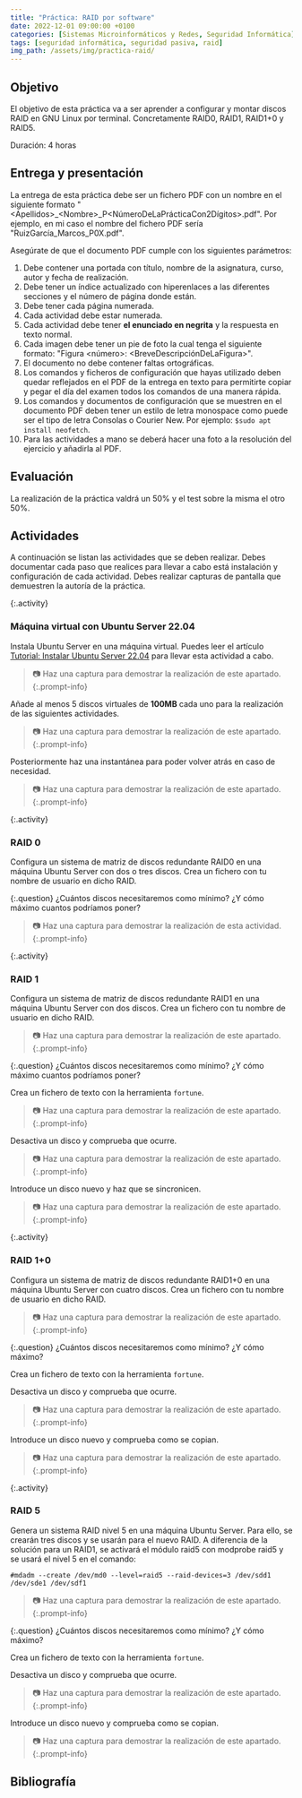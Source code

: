 ```yaml
---
title: "Práctica: RAID por software"
date: 2022-12-01 09:00:00 +0100
categories: [Sistemas Microinformáticos y Redes, Seguridad Informática]
tags: [seguridad informática, seguridad pasiva, raid]
img_path: /assets/img/practica-raid/
---
```


## Objetivo

El objetivo de esta práctica va a ser aprender a configurar y montar discos RAID en GNU Linux por terminal. Concretamente RAID0, RAID1, RAID1+0 y RAID5.

Duración: 4 horas

## Entrega y presentación

La entrega de esta práctica debe ser un fichero PDF con un nombre en el siguiente formato "\<Apellidos\>_\<Nombre\>_P\<NúmeroDeLaPrácticaCon2Dígitos\>.pdf". Por ejemplo, en mi caso el nombre del fichero PDF sería "RuizGarcía_Marcos_P0X.pdf".

Asegúrate de que el documento PDF cumple con los siguientes parámetros:

1. Debe contener una portada con título, nombre de la asignatura, curso, autor y fecha de realización.
2. Debe tener un índice actualizado con hiperenlaces a las diferentes secciones y el número de página donde están.
3. Debe tener cada página numerada.
4. Cada actividad debe estar numerada. 
5. Cada actividad debe tener **el enunciado en negrita** y la respuesta en texto normal.
6. Cada imagen debe tener un pie de foto la cual tenga el siguiente formato: "Figura \<número\>: \<BreveDescripciónDeLaFigura\>".
7. El documento no debe contener faltas ortográficas.
8. Los comandos y ficheros de configuración que hayas utilizado deben quedar reflejados en el PDF de la entrega en texto para permitirte copiar y pegar el día del examen todos los comandos de una manera rápida.
9. Los comandos y documentos de configuración que se muestren en el documento PDF deben tener un estilo de letra monospace como puede ser el tipo de letra Consolas o Courier New. Por ejemplo: `$sudo apt install neofetch`.
10. Para las actividades a mano se deberá hacer una foto a la resolución del ejercicio y añadirla al PDF. 

## Evaluación

La realización de la práctica valdrá un 50% y el test sobre la misma el otro 50%.

## Actividades

A continuación se listan las actividades que se deben realizar. Debes documentar cada paso que realices para llevar a cabo está instalación y configuración de cada actividad. Debes realizar capturas de pantalla que demuestren la autoría de la práctica.

{:.activity}
### Máquina virtual con Ubuntu Server 22.04

Instala Ubuntu Server en una máquina virtual. Puedes leer el artículo [Tutorial: Instalar Ubuntu Server 22.04](/posts/tutorial-ubuntu-server-22-04) para llevar esta actividad a cabo.

> 📷 Haz una captura para demostrar la realización de este apartado.
{:.prompt-info}

Añade al menos 5 discos virtuales de **100MB** cada uno para la realización de las siguientes actividades.

> 📷 Haz una captura para demostrar la realización de este apartado.
{:.prompt-info}

Posteriormente haz una instantánea para poder volver atrás en caso de necesidad.

> 📷 Haz una captura para demostrar la realización de este apartado.
{:.prompt-info}

{:.activity}
### RAID 0

Configura un sistema de matriz de discos redundante RAID0 en una máquina Ubuntu Server con dos o tres discos. Crea un fichero con tu nombre de usuario en dicho RAID.

{:.question}
¿Cuántos discos necesitaremos como mínimo? ¿Y cómo máximo cuantos podríamos poner?

> 📷 Haz una captura para demostrar la realización de esta actividad.
{:.prompt-info}

{:.activity}
### RAID 1

Configura un sistema de matriz de discos redundante RAID1 en una máquina Ubuntu Server con dos discos. Crea un fichero con tu nombre de usuario en dicho RAID.

> 📷 Haz una captura para demostrar la realización de este apartado.
{:.prompt-info}

{:.question}
¿Cuántos discos necesitaremos como mínimo?  ¿Y cómo máximo cuantos podríamos poner?

Crea un fichero de texto con la herramienta `fortune`.

> 📷 Haz una captura para demostrar la realización de este apartado.
{:.prompt-info}

Desactiva un disco y comprueba que ocurre.

> 📷 Haz una captura para demostrar la realización de este apartado.
{:.prompt-info}

Introduce un disco nuevo y haz que se sincronicen.

> 📷 Haz una captura para demostrar la realización de este apartado.
{:.prompt-info}

{:.activity}
### RAID 1+0

Configura un sistema de matriz de discos redundante RAID1+0 en una máquina Ubuntu Server con cuatro discos. Crea un fichero con tu nombre de usuario en dicho RAID.

> 📷 Haz una captura para demostrar la realización de este apartado.
{:.prompt-info}

{:.question}
¿Cuántos discos necesitaremos como mínimo? ¿Y cómo máximo?

Crea un fichero de texto con la herramienta `fortune`.

Desactiva un disco y comprueba que ocurre.

> 📷 Haz una captura para demostrar la realización de este apartado.
{:.prompt-info}

Introduce un disco nuevo y comprueba como se copian.

> 📷 Haz una captura para demostrar la realización de este apartado.
{:.prompt-info}

{:.activity}
### RAID 5

Genera un sistema RAID nivel 5 en una máquina Ubuntu Server. Para ello, se crearán tres discos y se usarán para el nuevo RAID. A diferencia de la solución para un RAID1, se activará el módulo raid5 con modprobe raid5 y se usará el nivel 5 en el comando:

```console
#mdadm --create /dev/md0 --level=raid5 --raid-devices=3 /dev/sdd1 /dev/sde1 /dev/sdf1
```

> 📷 Haz una captura para demostrar la realización de este apartado.
{:.prompt-info}

{:.question}
¿Cuántos discos necesitaremos como mínimo? ¿Y cómo máximo?

Crea un fichero de texto con la herramienta `fortune`.

Desactiva un disco y comprueba que ocurre.

> 📷 Haz una captura para demostrar la realización de este apartado.
{:.prompt-info}

Introduce un disco nuevo y comprueba como se copian.

> 📷 Haz una captura para demostrar la realización de este apartado.
{:.prompt-info}

## Bibliografía

